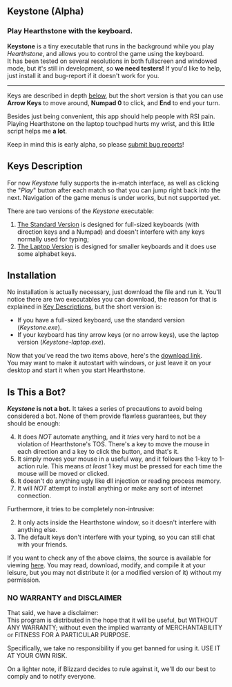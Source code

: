 Keystone (Alpha)
-------------------------------------------------------------------------------

### Play Hearthstone with the keyboard. ###

**Keystone** is a tiny executable that runs in the background while
you play *Hearthstone*, and allows you to control the game using the
keyboard.  
It has been tested on several resolutions in both fullscreen and
windowed mode, but it's still in development, so **we need testers!**
If you'd like to help, just install it and bug-report if it doesn't work
for you.

-----

Keys are described in depth [below][Key Descriptions], but
the short version is that you can use **Arrow Keys** to move around,
**Numpad 0** to click, and **End** to end your turn.

Besides just being convenient, this app should help people with RSI
pain. Playing Hearthstone on the laptop touchpad hurts my wrist,
and this little script helps me **a lot**.

Keep in mind this is early alpha, so please [submit bug reports][]!

## Keys Description ##

For now *Keystone* fully supports the in-match interface, as well as
clicking the "*Play*" button after each match so that you can jump right
back into the next. Navigation of the game menus is under works, but
not supported yet.

There are two versions of the *Keystone* executable: 

1. [The Standard Version][] is designed for full-sized keyboards (with direction keys and a Numpad) and doesn't interfere with any keys normally used for typing;
2. [The Laptop Version][] is designed for smaller keyboards and it does use some alphabet keys.

## Installation ##

No installation is actually necessary, just download the file and run
it. You'll notice there are two executables you can download, the
reason for that is explained in [Key Descriptions][], but the short
version is:

* If you have a full-sized keyboard, use the standard version (*Keystone.exe*).
* If your keyboard has tiny arrow keys (or no arrow keys), use the
  laptop version (*Keystone-laptop.exe*).

Now that you've read the two items above, here's the
[download link][].  
You may want to make it autostart with windows, or just leave it on
your desktop and start it when you start Hearthstone.


## Is This a Bot? ##

**_Keystone_ is not a bot.** It takes a series of precautions to
avoid being considered a bot. None of them provide flawless
guarantees, but they should be enough:

4. It does *NOT* automate anything, and it *tries* very hard to not be a violation of Hearthstone's TOS. There's a key to move the mouse in each direction and a key to click the button, and that's it.
1. It simply moves your mouse in a useful way, and it follows the 1-key to 1-action rule. This means *at least* 1 key must be pressed for each time the mouse will be moved or clicked.
2. It doesn't do anything ugly like dll injection or reading process memory.
5. It will *NOT* attempt to install anything or make any sort of internet connection.

Furthermore, it tries to be completely non-intrusive:

2. It only acts inside the Hearthstone window, so it doesn't interfere with anything else.
3. The default keys don't interfere with your typing, so you can still chat with your friends.

If you want to check any of the above claims, the source is available
for viewing [here][github-source]. You may read, download, modify, and compile it
at your leisure, but you may not distribute it (or a modified version
of it) without my permission.

### NO WARRANTY and DISCLAIMER ###

That said, we have a disclaimer:  
This program is distributed in the hope that it will be useful,
but WITHOUT ANY WARRANTY; without even the implied warranty of
MERCHANTABILITY or FITNESS FOR A PARTICULAR PURPOSE.

Specifically, we take no responsibility if you get banned for using
it. USE IT AT YOUR OWN RISK.

On a lighter note, if Blizzard decides to rule against it, we'll do
our best to comply and to notify everyone.


[Key Descriptions]: #keys-description

[github-source]: https://github.com/Bruce-Connor/Keystone/

[The Standard Version]: https://github.com/Bruce-Connor/Keystone/blob/master/README-fullsize.md#full-sized

[The Laptop Version]: https://github.com/Bruce-Connor/Keystone/blob/master/README-laptop.md#laptop-sized

[download link]: https://github.com/Bruce-Connor/Keystone/releases

[submit bug reports]: https://github.com/Bruce-Connor/Keystone/issues/new

